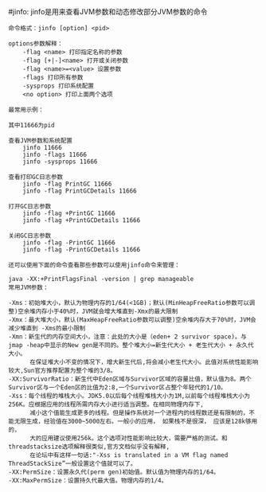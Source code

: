 
#jinfo:
    jinfo是用来查看JVM参数和动态修改部分JVM参数的命令

    命令格式：jinfo [option] <pid>

    options参数解释：
        -flag <name> 打印指定名称的参数
        -flag [+|-]<name> 打开或关闭参数
        -flag <name>=<value> 设置参数
        -flags 打印所有参数
        -sysprops 打印系统配置
        <no option> 打印上面两个选项

    最常用示例：

    其中11666为pid

    查看JVM参数和系统配置
        jinfo 11666
        jinfo -flags 11666
        jinfo -sysprops 11666

    查看打印GC日志参数
        jinfo -flag PrintGC 11666
        jinfo -flag PrintGCDetails 11666

    打开GC日志参数
        jinfo -flag +PrintGC 11666
        jinfo -flag +PrintGCDetails 11666

    关闭GC日志参数
        jinfo -flag -PrintGC 11666
        jinfo -flag -PrintGCDetails 11666

    还可以使用下面的命令查看那些参数可以使用jinfo命令来管理：

    java -XX:+PrintFlagsFinal -version | grep manageable
    常用JVM参数：

    -Xms：初始堆大小，默认为物理内存的1/64(<1GB)；默认(MinHeapFreeRatio参数可以调整)空余堆内存小于40%时，JVM就会增大堆直到-Xmx的最大限制
    -Xmx：最大堆大小，默认(MaxHeapFreeRatio参数可以调整)空余堆内存大于70%时，JVM会减少堆直到 -Xms的最小限制
    -Xmn：新生代的内存空间大小，注意：此处的大小是（eden+ 2 survivor space)。与jmap -heap中显示的New gen是不同的。整个堆大小=新生代大小 + 老生代大小 + 永久代大小。
          在保证堆大小不变的情况下，增大新生代后,将会减小老生代大小。此值对系统性能影响较大,Sun官方推荐配置为整个堆的3/8。
    -XX:SurvivorRatio：新生代中Eden区域与Survivor区域的容量比值，默认值为8。两个Survivor区与一个Eden区的比值为2:8,一个Survivor区占整个年轻代的1/10。
    -Xss：每个线程的堆栈大小。JDK5.0以后每个线程堆栈大小为1M,以前每个线程堆栈大小为256K。应根据应用的线程所需内存大小进行适当调整。在相同物理内存下,
          减小这个值能生成更多的线程。但是操作系统对一个进程内的线程数还是有限制的，不能无限生成，经验值在3000~5000左右。一般小的应用， 如果栈不是很深， 应该是128k够用的，
          大的应用建议使用256k。这个选项对性能影响比较大，需要严格的测试。和threadstacksize选项解释很类似,官方文档似乎没有解释,
          在论坛中有这样一句话:"-Xss is translated in a VM flag named ThreadStackSize”一般设置这个值就可以了。
    -XX:PermSize：设置永久代(perm gen)初始值。默认值为物理内存的1/64。
    -XX:MaxPermSize：设置持久代最大值。物理内存的1/4。